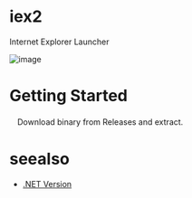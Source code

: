 # iex2
 Internet Explorer Launcher

 ![image](https://github.com/mass10/iex2/assets/2055840/25000ed5-b271-4381-9c36-35072027abb5)


# Getting Started
　Download binary from Releases and extract.

# seealso
* [.NET Version](https://github.com/mass10/iex/)
